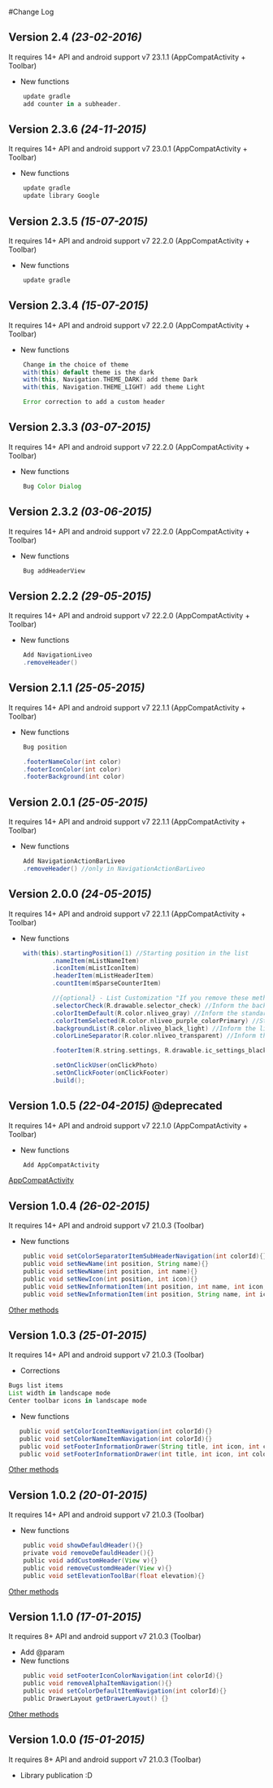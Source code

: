 #Change Log

Version 2.4 *(23-02-2016)*
----------------------------
It requires 14+ API and android support v7 23.1.1 (AppCompatActivity + Toolbar)

* New functions
```groovy
    update gradle
    add counter in a subheader.
```


Version 2.3.6 *(24-11-2015)*
----------------------------
It requires 14+ API and android support v7 23.0.1 (AppCompatActivity + Toolbar)

* New functions
```groovy
    update gradle
    update library Google
```

Version 2.3.5 *(15-07-2015)*
----------------------------
It requires 14+ API and android support v7 22.2.0 (AppCompatActivity + Toolbar)

* New functions
```groovy
    update gradle
```

Version 2.3.4 *(15-07-2015)*
----------------------------
It requires 14+ API and android support v7 22.2.0 (AppCompatActivity + Toolbar)

* New functions
```groovy
    Change in the choice of theme
    with(this) default theme is the dark
    with(this, Navigation.THEME_DARK) add theme Dark
    with(this, Navigation.THEME_LIGHT) add theme Light

    Error correction to add a custom header
```

Version 2.3.3 *(03-07-2015)*
----------------------------
It requires 14+ API and android support v7 22.2.0 (AppCompatActivity + Toolbar)

* New functions
```groovy
    Bug Color Dialog
```

Version 2.3.2 *(03-06-2015)*
----------------------------
It requires 14+ API and android support v7 22.2.0 (AppCompatActivity + Toolbar)

* New functions
```groovy
    Bug addHeaderView
```


Version 2.2.2 *(29-05-2015)*
----------------------------
It requires 14+ API and android support v7 22.2.0 (AppCompatActivity + Toolbar)

* New functions
```groovy
    Add NavigationLiveo
    .removeHeader()
```

Version 2.1.1 *(25-05-2015)*
----------------------------
It requires 14+ API and android support v7 22.1.1 (AppCompatActivity + Toolbar)

* New functions
```groovy
    Bug position

    .footerNameColor(int color)
    .footerIconColor(int color)
    .footerBackground(int color)
```


Version 2.0.1 *(25-05-2015)*
----------------------------
It requires 14+ API and android support v7 22.1.1 (AppCompatActivity + Toolbar)

* New functions
```groovy
    Add NavigationActionBarLiveo
    .removeHeader() //only in NavigationActionBarLiveo
```

Version 2.0.0 *(24-05-2015)*
----------------------------
It requires 14+ API and android support v7 22.1.1 (AppCompatActivity + Toolbar)

* New functions
```groovy
    with(this).startingPosition(1) //Starting position in the list
            .nameItem(mListNameItem)
            .iconItem(mListIconItem)
            .headerItem(mListHeaderItem)
            .countItem(mSparseCounterItem)

            //{optional} - List Customization "If you remove these methods and the list will take his white standard color"
            .selectorCheck(R.drawable.selector_check) //Inform the background of the selected item color
            .colorItemDefault(R.color.nliveo_gray) //Inform the standard color name, icon and counter
            .colorItemSelected(R.color.nliveo_purple_colorPrimary) //State the name of the color, icon and meter when it is selected
            .backgroundList(R.color.nliveo_black_light) //Inform the list of background color
            .colorLineSeparator(R.color.nliveo_transparent) //Inform the color of the subheader line

            .footerItem(R.string.settings, R.drawable.ic_settings_black_24dp)

            .setOnClickUser(onClickPhoto)
            .setOnClickFooter(onClickFooter)
            .build();
```

Version 1.0.5 *(22-04-2015)* @deprecated
----------------------------
It requires 14+ API and android support v7 22.1.0 (AppCompatActivity + Toolbar)

* New functions
```groovy
    Add AppCompatActivity
```
<a href="http://android-developers.blogspot.com.br/2015/04/android-support-library-221.html?m=1" target="_blank">AppCompatActivity</a> <br>


Version 1.0.4 *(26-02-2015)*
----------------------------
It requires 14+ API and android support v7 21.0.3 (Toolbar)

* New functions
```groovy
    public void setColorSeparatorItemSubHeaderNavigation(int colorId){}
    public void setNewName(int position, String name){}
    public void setNewName(int position, int name){}
    public void setNewIcon(int position, int icon){}
    public void setNewInformationItem(int position, int name, int icon, int counter){}
    public void setNewInformationItem(int position, String name, int icon, int counter){}
```
<a href="https://gist.github.com/rudsonlive/759a2c554a5d34d8dd05" target="_blank">Other methods</a> <br>


Version 1.0.3 *(25-01-2015)*
----------------------------
It requires 14+ API and android support v7 21.0.3 (Toolbar)

* Corrections
```groovy
Bugs list items
List width in landscape mode
Center toolbar icons in landscape mode
```
* New functions
```groovy
   public void setColorIconItemNavigation(int colorId){}
   public void setColorNameItemNavigation(int colorId){}
   public void setFooterInformationDrawer(String title, int icon, int colorName, int colorIcon){}
   public void setFooterInformationDrawer(int title, int icon, int colorName, int colorIcon){}
```
<a href="https://gist.github.com/rudsonlive/759a2c554a5d34d8dd05" target="_blank">Other methods</a> <br>

Version 1.0.2 *(20-01-2015)*
----------------------------
It requires 14+ API and android support v7 21.0.3 (Toolbar)

* New functions
```groovy
    public void showDefauldHeader(){}
    private void removeDefauldHeader(){}
    public void addCustomHeader(View v){}
    public void removeCustomdHeader(View v){}
    public void setElevationToolBar(float elevation){}
```
<a href="https://gist.github.com/rudsonlive/759a2c554a5d34d8dd05" target="_blank">Other methods</a> <br>

Version 1.1.0 *(17-01-2015)*
----------------------------
It requires 8+ API and android support v7 21.0.3 (Toolbar)

* Add @param
* New functions
```groovy
    public void setFooterIconColorNavigation(int colorId){}
    public void removeAlphaItemNavigation(){}
    public void setColorDefaultItemNavigation(int colorId){}
    public DrawerLayout getDrawerLayout() {}
```
<a href="https://gist.github.com/rudsonlive/759a2c554a5d34d8dd05" target="_blank">Other methods</a> <br>

Version 1.0.0 *(15-01-2015)*
----------------------------
It requires 8+ API and android support v7 21.0.3 (Toolbar)

* Library publication :D
